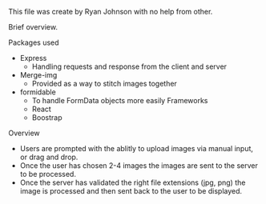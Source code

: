 This file was create by Ryan Johnson with no help from other. 


Brief overview. 

Packages used
- Express 
  - Handling requests and response from the client and server
- Merge-img
  - Provided as a way to stitch images together
- formidable
  - To handle FormData objects more easily
Frameworks
  - React
  - Boostrap

Overview 
  - Users are prompted with the ablitly to upload images via manual input, or drag and drop. 
  - Once the user has chosen 2-4 images the images are sent to the server to be processed. 
  - Once the server has validated the right file extensions (jpg, png) the image is processed and then sent back to the user to be displayed. 



